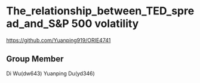 # The_relationship_between_TED_spread_and_S&P 500 volatility
https://github.com/Yuanping919/ORIE4741
## Group Member
Di Wu(dw643)   Yuanping Du(yd346)
